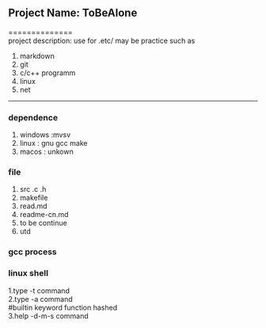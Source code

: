 ## Project Name: ToBeAlone
==============  
project description: use for .etc/
may be practice such as  
1. markdown
2. git 
3. c/c++ programm
4. linux
5. net  

----
### dependence
1. windows :mvsv
2. linux : gnu gcc make
3. macos : unkown

### file
1. src  .c .h
2. makefile
3. read.md
4. readme-cn.md
5. to be continue
6. utd
### gcc process
<!-- 
![gccprocess]("https://github.com/lcz215/test/blob/main/ccomplier.jpg"
)
<img height="50%" 
src="https://github.com/lcz215/test/blob/main/ccomplier.jpg">
-->

### linux shell  
1.type -t command  
2.type -a command  
#builtin keyword function hashed  
3.help -d-m-s command  

